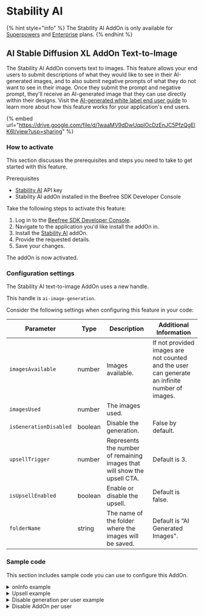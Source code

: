 # Stability AI

{% hint style="info" %}
The Stability AI AddOn is only available for [Superpowers](https://developers.beefree.io/pricing-plans) and [Enterprise](https://developers.beefree.io/pricing-plans) plans.
{% endhint %}

## AI Stable Diffusion XL AddOn Text-to-Image

The Stability AI AddOn converts text to images. This feature allows your end users to submit descriptions of what they would like to see in their AI-generated images, and to also submit negative prompts of what they do not want to see in their image. Once they submit the prompt and negative prompt, they'll receive an AI-generated image that they can use directly within their designs. Visit the [AI-generated white label end user guide](https://docs.beefree.io/end-user-guide/ai-generated-images) to learn more about how this feature works for your application's end users.

{% embed url="https://drive.google.com/file/d/1waaMV9dDwUqpIOcDzEnJC5PfzQgElK6l/view?usp=sharing" %}

### How to activate

This section discusses the prerequisites and steps you need to take to get started with this feature.

Prerequisites

* [Stability AI](https://stability.ai/) API key
* Stability AI addOn installed in the Beefree SDK Developer Console

Take the following steps to activate this feature:

1. Log in to the [Beefree SDK Developer Console](https://developers.beefree.io/accounts/login/?from=website\_menu).
2. Navigate to the application you'd like install the addOn in.
3. Install the [Stability AI](https://stability.ai/) addOn.
4. Provide the requested details.
5. Save your changes.

The addOn is now activated.

### Configuration settings

The Stability AI text-to-image AddOn uses a new handle.&#x20;

This handle is `ai-image-generation`.

Consider the following settings when configuring this feature in your code:

| Parameter              | Type    | Description                                                              | Additional Information                                                                         |
| ---------------------- | ------- | ------------------------------------------------------------------------ | ---------------------------------------------------------------------------------------------- |
| `imagesAvailable`      | number  | Images available.                                                        | If not provided images are not counted and the user can generate an infinite number of images. |
| `imagesUsed`           | number  | The images used.                                                         |                                                                                                |
| `isGenerationDisabled` | boolean | Disable the generation.                                                  | False by default.                                                                              |
| `upsellTrigger`        | number  | Represents the number of remaining images that will show the upsell CTA. | Default is 3.                                                                                  |
| `isUpsellEnabled`      | boolean | Enable or disable the upsell.                                            | Default is false.                                                                              |
| `folderName`           | string  | The name of the folder where the images will be saved.                   | Default is “AI Generated Images".                                                              |

### Sample code

This section includes sample code you can use to configure this AddOn.

<details>

<summary>onInfo example</summary>

Use the following code sample to configure this feature for your application.

```javascript
onInfo: function (infoMessage) {
  if (infoMessage.code === 1000) {
    var handle = infoMessage.detail.handle

    if (handle === 'ai-image-generation') {
      imagesCounter += infoMessage.detail.consumedImages
        const refreshedUsageSettings = {
          addOns: [
            {
              id: "ai-image-generation",
              settings: {
                imagesAvailable: imagesAvailable,
                imagesUsed: imagesCounter,
                isGenerationDisabled: (imagesCounter >= imagesAvailable) ? true : false,
                upsellTrigger: 3,
                isUpsellEnabled: isUpsellEnabled,
              }
            },
          ],
        }
        // Reload Config
        bee.loadConfig(refreshedUsageSettings)
      }
  }
},
```

</details>

<details>

<summary>Upsell example</summary>

Use the following code to communicate to your end users when they have used all of their available image generations for this feature and need to purchase more.&#x20;

```javascript
upsell: {
  label: 'upsell',
  handler:(resolve, reject, args)=>{
    if(args.handle === 'ai-image-generation'){
      imagesAvailable+=5
      resolve({
        addOns:[{
          id: "ai-image-generation",
          settings: {
            imagesAvailable: imagesAvailable,
            imagesUsed: imagesCounter,
            isGenerationDisabled: (imagesCounter >= imagesAvailable) ? true : false,
            upsellTrigger: 3,
            isUpsellEnabled: isUpsellEnabled,
          }}]
        })
    }
  }
},
```

</details>

<details>

<summary>Disable generation per user example</summary>

Use the following code to disable this text-to-image generation for a user of your application. This feature will still be visible within the builder, but they will not be able to use this. A potential use case for this is if you'd like to motivate an end user to upgrade for access to this feature.

```javascript
addOns: [
  {
    id: "ai-image-generation",
    settings:{
      isGenerationDisabled: true,
    }
  },
],
```

</details>

<details>

<summary>Disable AddOn per user</summary>

Use the following code to disable this feature for a user of your application.

```javascript
addOns: [
  {
    id: "ai-image-generation",
    enabled: false,
  },
],
```

</details>
